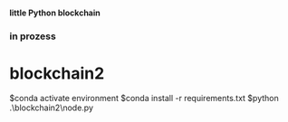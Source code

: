 #### little Python blockchain

### in prozess

# blockchain2
$conda activate environment
$conda install -r requirements.txt
$python .\blockchain2\node.py
